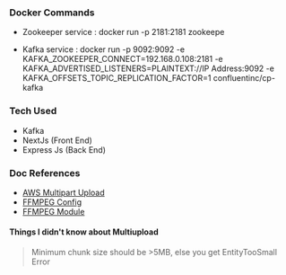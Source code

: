 ### Docker Commands
- Zookeeper service : docker run -p 2181:2181 zookeepe

- Kafka service : docker run -p 9092:9092 -e KAFKA_ZOOKEEPER_CONNECT=192.168.0.108:2181 -e KAFKA_ADVERTISED_LISTENERS=PLAINTEXT://IP Address:9092 -e KAFKA_OFFSETS_TOPIC_REPLICATION_FACTOR=1 confluentinc/cp-kafka

### Tech Used
- Kafka
- NextJs (Front End)
- Express Js (Back End)

### Doc References

- [AWS Multipart Upload](https://docs.aws.amazon.com/AmazonS3/latest/userguide/mpu-upload-object.html)
- [FFMPEG Config](https://www.npmjs.com/package/ffmpeg-static)
- [FFMPEG Module](https://www.npmjs.com/package/fluent-ffmpeg)
#### Things I didn't know about Multiupload

> Minimum chunk size should be >5MB, else you get EntityTooSmall Error
